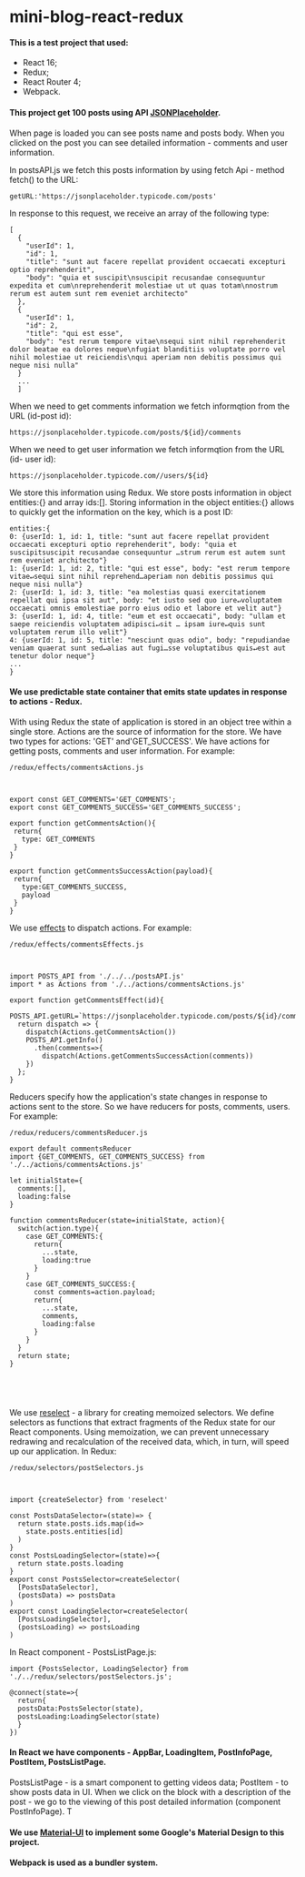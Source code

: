 # mini-blog-react-redux

#### This is a test project that used:
* React 16;
* Redux;
* React Router 4;
* Webpack.

#### This project get 100 posts using API [JSONPlaceholder](https://jsonplaceholder.typicode.com/).
When page is loaded you can see posts name and posts body. When you clicked on the post you can see detailed information - comments and user information.

In postsAPI.js we fetch this posts information by using fetch Api - method fetch() to the URL:
```
getURL:'https://jsonplaceholder.typicode.com/posts'
```
In response to this request, we receive an array of the following type:
```
[
  {
    "userId": 1,
    "id": 1,
    "title": "sunt aut facere repellat provident occaecati excepturi optio reprehenderit",
    "body": "quia et suscipit\nsuscipit recusandae consequuntur expedita et cum\nreprehenderit molestiae ut ut quas totam\nnostrum rerum est autem sunt rem eveniet architecto"
  },
  {
    "userId": 1,
    "id": 2,
    "title": "qui est esse",
    "body": "est rerum tempore vitae\nsequi sint nihil reprehenderit dolor beatae ea dolores neque\nfugiat blanditiis voluptate porro vel nihil molestiae ut reiciendis\nqui aperiam non debitis possimus qui neque nisi nulla"
  }
  ...
  ]
```
When we need to get comments information we fetch informqtion from the URL (id-post id):
```
https://jsonplaceholder.typicode.com/posts/${id}/comments
```
When we need to get user information we fetch informqtion from the URL (id- user id):
```
https://jsonplaceholder.typicode.com//users/${id}
```

We store this information using Redux.
We store posts information in object entities:{} and array ids:[]. Storing information in the object entities:{} allows to quickly get the information on the key, which is a post ID:
```
entities:{
0: {userId: 1, id: 1, title: "sunt aut facere repellat provident occaecati excepturi optio reprehenderit", body: "quia et suscipitsuscipit recusandae consequuntur …strum rerum est autem sunt rem eveniet architecto"}
1: {userId: 1, id: 2, title: "qui est esse", body: "est rerum tempore vitae↵sequi sint nihil reprehend…aperiam non debitis possimus qui neque nisi nulla"}
2: {userId: 1, id: 3, title: "ea molestias quasi exercitationem repellat qui ipsa sit aut", body: "et iusto sed quo iure↵voluptatem occaecati omnis emolestiae porro eius odio et labore et velit aut"}
3: {userId: 1, id: 4, title: "eum et est occaecati", body: "ullam et saepe reiciendis voluptatem adipisci↵sit … ipsam iure↵quis sunt voluptatem rerum illo velit"}
4: {userId: 1, id: 5, title: "nesciunt quas odio", body: "repudiandae veniam quaerat sunt sed↵alias aut fugi…sse voluptatibus quis↵est aut tenetur dolor neque"}
...
}
```
 #### We use predictable state container that emits state updates in response to actions - Redux. 
 With using Redux the state of application is stored in an object tree within a single store.
 Actions are the source of information for the store. We have two types for actions: 'GET' and'GET_SUCCESS'.
 We have actions for getting posts, comments and user information. For example:
 ```
/redux/effects/commentsActions.js
 
 
 
export const GET_COMMENTS='GET_COMMENTS';
export const GET_COMMENTS_SUCCESS='GET_COMMENTS_SUCCESS';

export function getCommentsAction(){
  return{
    type: GET_COMMENTS
  }
}

export function getCommentsSuccessAction(payload){
  return{
    type:GET_COMMENTS_SUCCESS,
    payload
  }
}
```
 We use [effects](https://github.com/redux-effects/redux-effects) to dispatch actions. For example:
```
/redux/effects/commentsEffects.js
 
 

import POSTS_API from './../../postsAPI.js'
import * as Actions from './../actions/commentsActions.js'

export function getCommentsEffect(id){
  POSTS_API.getURL=`https://jsonplaceholder.typicode.com/posts/${id}/comments`;
  return dispatch => {
    dispatch(Actions.getCommentsAction())
    POSTS_API.getInfo()
      .then(comments=>{      
        dispatch(Actions.getCommentsSuccessAction(comments))
    })
  };
}
 ```
 
Reducers specify how the application's state changes in response to actions sent to the store. So we have reducers for posts, comments, users. For example:
```
/redux/reducers/commentsReducer.js

export default commentsReducer
import {GET_COMMENTS, GET_COMMENTS_SUCCESS} from './../actions/commentsActions.js'

let initialState={
  comments:[],
  loading:false
}

function commentsReducer(state=initialState, action){
  switch(action.type){
    case GET_COMMENTS:{
      return{
        ...state,
        loading:true
      }
    }
    case GET_COMMENTS_SUCCESS:{
      const comments=action.payload;    
      return{
        ...state,
        comments,
        loading:false
      }
    }  
  }
  return state;
}



  
```
We use [reselect](https://www.npmjs.com/package/reselect) - a library for creating memoized selectors. We define selectors as functions that extract fragments of the Redux state for our React components. Using memoization, we can prevent unnecessary redrawing and recalculation of the received data, which, in turn, will speed up our application.
In Redux:
```
/redux/selectors/postSelectors.js



import {createSelector} from 'reselect'

const PostsDataSelector=(state)=> {
  return state.posts.ids.map(id=>
    state.posts.entities[id]
  )
}
const PostsLoadingSelector=(state)=>{
  return state.posts.loading
}
export const PostsSelector=createSelector(
  [PostsDataSelector],
  (postsData) => postsData
)
export const LoadingSelector=createSelector(
  [PostsLoadingSelector],
  (postsLoading) => postsLoading
)
```
In React component - PostsListPage.js:
```
import {PostsSelector, LoadingSelector} from './../redux/selectors/postSelectors.js';

@connect(state=>{
  return{
  postsData:PostsSelector(state),
  postsLoading:LoadingSelector(state)
  }
})
```
#### In React we have components - AppBar, LoadingItem, PostInfoPage, PostItem, PostsListPage.
PostsListPage - is a smart component to getting videos data;
PostItem - to show posts data in UI. When we click on the block with a description of the post - we go to the viewing of this post detailed information (component PostInfoPage). T

#### We use [Material-UI](https://material-ui.com/) to implement some Google's Material Design to this project.
#### Webpack is used as a bundler system. 
